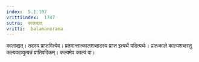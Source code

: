 ```yaml
---
index:  5.1.107
vrittiindex:  1747
sutra:  कालाद्यत्
vritti:  balamanorama 
---
```


कालाद्यत्। तदस्य प्राप्तमित्येव। प्रतमान्तात्कालशब्दादस्य प्राप्त इत्यर्थे यदित्यर्थः। प्रातःकाले काल्यशब्दस्तु कल्यवदव्युत्पन्नं प्रातिपदिकम्। कल्यमेव काल्यं वा। 

